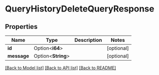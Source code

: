 # QueryHistoryDeleteQueryResponse

## Properties

Name | Type | Description | Notes
------------ | ------------- | ------------- | -------------
**id** | Option<**i64**> |  | [optional]
**message** | Option<**String**> |  | [optional]

[[Back to Model list]](../README.md#documentation-for-models) [[Back to API list]](../README.md#documentation-for-api-endpoints) [[Back to README]](../README.md)


